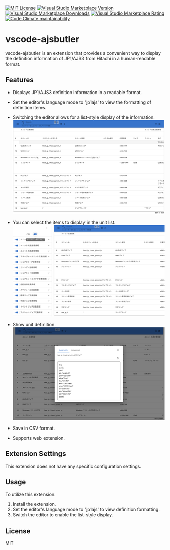 [![MIT License](https://img.shields.io/badge/license-MIT-blue.svg)](LICENSE)
[![Visual Studio Marketplace Version](https://img.shields.io/visual-studio-marketplace/v/kittybbit.vscode-ajsbutler)](https://marketplace.visualstudio.com/items?itemName=kittybbit.vscode-ajsbutler)
[![Visual Studio Marketplace Downloads](https://img.shields.io/visual-studio-marketplace/d/kittybbit.vscode-ajsbutler)](https://marketplace.visualstudio.com/items?itemName=kittybbit.vscode-ajsbutler)
[![Visual Studio Marketplace Rating](https://img.shields.io/visual-studio-marketplace/stars/kittybbit.vscode-ajsbutler)](https://marketplace.visualstudio.com/items?itemName=kittybbit.vscode-ajsbutler)
[![Code Climate maintainability](https://img.shields.io/codeclimate/maintainability/kittybbit/vscode-ajsbutler)](https://codeclimate.com/github/kittybbit/vscode-ajsbutler)

# vscode-ajsbutler

vscode-ajsbutler is an extension that provides a convenient way to display the definition information of JP1/AJS3 from Hitachi in a human-readable format.

## Features

- Displays JP1/AJS3 definition information in a readable format.
  
- Set the editor's language mode to 'jp1ajs' to view the formatting of definition items.
- Switching the editor allows for a list-style display of the information.
  ![unit-list](images/unit-list.png)
- You can select the items to display in the unit list.
  ![column-selector](images/column-selector.png)
- Show unit definition.
  ![unit-dialog](images/unit-dialog.png)
- Save in CSV format.
- Supports web extension.

## Extension Settings

This extension does not have any specific configuration settings.

## Usage

To utilize this extension:

1. Install the extension.
2. Set the editor's language mode to 'jp1ajs' to view definition formatting.
3. Switch the editor to enable the list-style display.

## License

MIT
